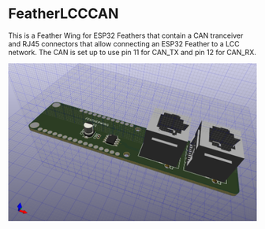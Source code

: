 # FeatherLCCCAN

This is a Feather Wing for ESP32 Feathers that contain a CAN tranceiver and 
RJ45 connectors that allow connecting an ESP32 Feather to a LCC network.  The
CAN is set up to use pin 11 for CAN_TX and pin 12 for CAN_RX.

![FeatherLCCCAN](https://github.com/RobertPHeller/FeatherLCCCAN/blob/main/FeatherLCCCAN.png?raw=true)
